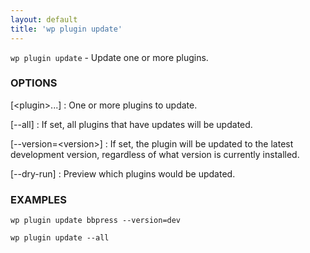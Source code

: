 ```yaml
---
layout: default
title: 'wp plugin update'
---
```


`wp plugin update` - Update one or more plugins.

### OPTIONS

[&lt;plugin&gt;...]
: One or more plugins to update.

[\--all]
: If set, all plugins that have updates will be updated.

[\--version=&lt;version&gt;]
: If set, the plugin will be updated to the latest development version,
regardless of what version is currently installed.

[\--dry-run]
: Preview which plugins would be updated.

### EXAMPLES

    wp plugin update bbpress --version=dev

    wp plugin update --all

